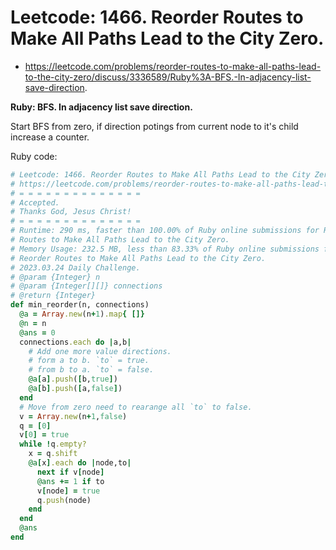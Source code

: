 # Leetcode: 1466. Reorder Routes to Make All Paths Lead to the City Zero.

- https://leetcode.com/problems/reorder-routes-to-make-all-paths-lead-to-the-city-zero/discuss/3336589/Ruby%3A-BFS.-In-adjacency-list-save-direction.

**Ruby: BFS. In adjacency list save direction.**

Start BFS from zero, if direction potings from current node to it's child increase a counter.

Ruby code:
```Ruby
# Leetcode: 1466. Reorder Routes to Make All Paths Lead to the City Zero.
# https://leetcode.com/problems/reorder-routes-to-make-all-paths-lead-to-the-city-zero/
# = = = = = = = = = = = = = =
# Accepted.
# Thanks God, Jesus Christ!
# = = = = = = = = = = = = = =
# Runtime: 290 ms, faster than 100.00% of Ruby online submissions for Reorder
# Routes to Make All Paths Lead to the City Zero.
# Memory Usage: 232.5 MB, less than 83.33% of Ruby online submissions for
# Reorder Routes to Make All Paths Lead to the City Zero.
# 2023.03.24 Daily Challenge.
# @param {Integer} n
# @param {Integer[][]} connections
# @return {Integer}
def min_reorder(n, connections)
  @a = Array.new(n+1).map{ []}
  @n = n
  @ans = 0
  connections.each do |a,b|
    # Add one more value directions.
    # form a to b. `to` = true.
    # from b to a. `to` = false.
    @a[a].push([b,true])
    @a[b].push([a,false])
  end
  # Move from zero need to rearange all `to` to false.
  v = Array.new(n+1,false)
  q = [0]
  v[0] = true
  while !q.empty? 
    x = q.shift
    @a[x].each do |node,to|
      next if v[node]
      @ans += 1 if to
      v[node] = true
      q.push(node)
    end
  end
  @ans
end
```
